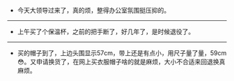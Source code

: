 - 今天大领导过来了，真的烦，整得办公室氛围挺压抑的。
- ---
- 上午买了个保温杯，之前的把手断了，好几年了，是时候退役了。
- ---
- 买的帽子到了，上边头围显示57cm，带上还是有点小，用尺子量了量，59cm😳。又申请换货了，在网上买衣服帽子啥的就是麻烦，大小不合适来回退换真麻烦。